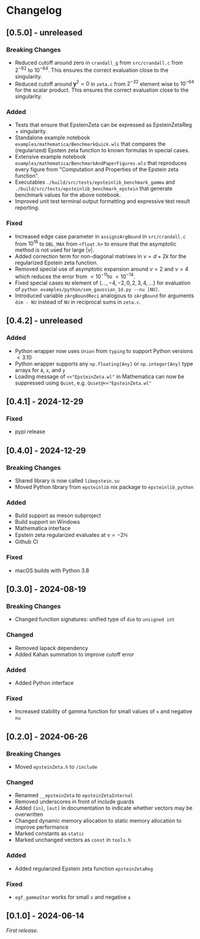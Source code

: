 <!--
SPDX-FileCopyrightText: 2025 Andreas Buchheit <buchheit@num.uni-sb.de>
SPDX-FileCopyrightText: 2025 Jan Schmitz <schmitz@num.uni-sb.de>
SPDX-FileCopyrightText: 2025 Jonathan Busse <jonathan.busse@dlr.de>
SPDX-FileCopyrightText: 2025 Ruben Gutendorf <ruben.gutendorf@uni-saarland.de>

SPDX-License-Identifier: AGPL-3.0-only
-->

# Changelog

## [0.5.0] - unreleased
### Breaking Changes
- Reduced cutoff around zero in `crandall_g` from `src/crandall.c` from $2^{-62}$ to $10^{-64}$. This ensures the correct evaluation close to the singularity.
- Reduced cutoff around $\boldsymbol y^2 = 0$ in `zeta.c` from $2^{-32}$ element wise to $10^{-64}$ for the scalar product. This ensures the correct evaluation close to the singularity.

### Added
- Tests that ensure that EpsteinZeta can be expressed as EpsteinZetaReg + singularity.
- Standalone example notebook `examples/mathematica/BenchmarkQuick.wls` that compares the (regularized) Epstein zeta function to known formulas in special cases.
- Extensive example notebook `examples/mathematica/BenchmarkAndPaperFigures.wls` that reproduces every figure from "Computation and Properties of the Epstein zeta function".
- Executables `./build/src/tests/epsteinlib_benchmark_gamma` and `./build/src/tests/epsteinlib_benchmark_epstein` that generate benchmark values for the above notebook.
- Improved unit test terminal output formatting and expressive test result reporting.

### Fixed
- Increased edge case parameter in `assignzArgBound` in `src/crandall.c` from $10^{16}$ to `DBL_MAX` from `<float.h>` to ensure that the asymptotic method is not used for large $|\nu|$.
- Added correction term for non-diagonal matrixes in $\nu = d+2 k$ for the regularized Epstein zeta function.
- Removed special use of asymptotic expansion around $\nu = 2$ and $\nu=4$ which reduces the error from $<10^{-11}$to $<10^{-14}$.
- Fixed special cases `NU` element of $\{\ldots,-4,-2,0,2,3,4,\ldots\}$ for evaluation of `python examples/python/sem_gaussian_1d.py --nu [NU]`.
- Introduced variable `zArgBoundReci` analogous to `zArgBound` for arguments `dim - NU` instead of `NU` in reciprocal sums in `zeta.c`.

## [0.4.2] - unreleased

### Added
- Python wrapper now uses `Union` from `typing` to support Python versions $<3.10$
- Python wrapper supports any `np.floating[Any]` or `np.integer[Any]` type arrays for `A`, `x`, and `y`
- Loading message of `<<"EpsteinZeta.wl"` in Mathematica can now be suppressed using `Quiet`, e.g. `Quiet@<<"EpsteinZeta.wl"`

## [0.4.1] - 2024-12-29
### Fixed
- pypi release

## [0.4.0] - 2024-12-29
### Breaking Changes
- Shared library is now called `libepstein.so`
- Moved Python library from `epsteinlib` nix package to `epsteinlib_python`

### Added
- Build support as meson subproject
- Build support on Windows
- Mathematica interface
- Epstein zeta regularized evaluates at $\nu=-2\mathbb N$
- Github CI

### Fixed
- macOS builds with Python 3.8

## [0.3.0] - 2024-08-19

### Breaking Changes
- Changed function signatures: unified type of `dim` to `unsigned int`

### Changed
- Removed lapack dependency
- Added Kahan summation to improve cutoff error

### Added
- Added Python interface

### Fixed
- Increased stability of gamma function for small values of `x` and negative `nu`

## [0.2.0] - 2024-06-26

### Breaking Changes
- Moved `epsteinZeta.h` to `/include`

### Changed
- Renamed `__epsteinZeta` to `epsteinZetaInternal`
- Removed underscores in front of include guards
- Added `[in]`, `[out]` in documentation to indicate whether vectors may be overwritten
- Changed dynamic memory allocation to static memory allocation to improve performance
- Marked constants as `static`
- Marked unchanged vectors as `const` in `tools.h`

### Added
- Added regularized Epstein zeta function `epsteinZetaReg`

### Fixed
- `egf_gammaStar` works for small `x` and negative `a`

## [0.1.0] - 2024-06-14

_First release._
